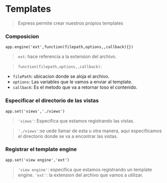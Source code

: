 # Templates

> Express permite crear nuestros propios templates

### Composicion

`app.engine('ext',function(filepath,options,,callback){})`

> `ext`: hace referencia a la extension del archivo.

> `function(filepath,options,,callback)`:

- `filePath`: ubicacion donde se aloja el archivo.
- `options`: Las variables que le vamos a enviar al template.
- `callback`: Es el metodo que va a retornar toso el contenido.

### Especificar el directorio de las vistas

`app.set('views','./views')`

> `'views'`: Especifica que estamos registrando las vistas.

> `'./views'`:se uede llamar de esta u otra manera, aqui especificamos el directorio donde se va a encontrar las vistas.

###  Registrar el template engine
```app.set('view engine','ext')```
>`'view engine'`: especifica que estamos registrando un template engine.
>`'ext'`: la extension del archivo que vamos a utilizar.

 